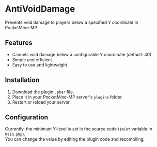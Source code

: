 # AntiVoidDamage

Prevents void damage to players below a specified Y coordinate in PocketMine-MP.

## Features

- Cancels void damage below a configurable Y coordinate (default: 40)  
- Simple and efficient  
- Easy to use and lightweight

## Installation

1. Download the plugin `.phar` file.  
2. Place it in your PocketMine-MP server's `plugins` folder.  
3. Restart or reload your server.

## Configuration

Currently, the minimum Y-level is set in the source code (`$minY` variable in `Main.php`).  
You can change the value by editing the plugin code and recompiling.
